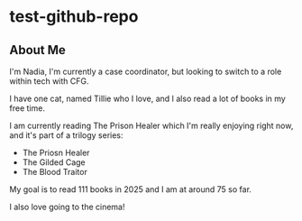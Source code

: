 # test-github-repo

## About Me

I'm Nadia, I'm currently a case coordinator, but looking to switch to a role within tech with CFG.

I have one cat, named Tillie who I  love, and I also read a lot of books in my free time.

I am currently reading The Prison Healer which I'm really enjoying right now, and it's part of a trilogy series:

- The Priosn Healer
- The Gilded Cage
- The Blood Traitor  

My goal is to read 111 books in 2025 and I am at around 75 so far.

I also love going to the cinema!
